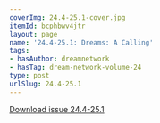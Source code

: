 ```yaml
---
coverImg: 24.4-25.1-cover.jpg
itemId: bcphbwv4jtr
layout: page
name: '24.4-25.1: Dreams: A Calling'
tags:
- hasAuthor: dreamnetwork
- hasTag: dream-network-volume-24
type: post
urlSlug: 24.4-25.1
---
```

<a href="../files/pdfs/Volume_24/24.4-25.1_dreams_a_calling.pdf" download="">Download issue 24.4-25.1</a>